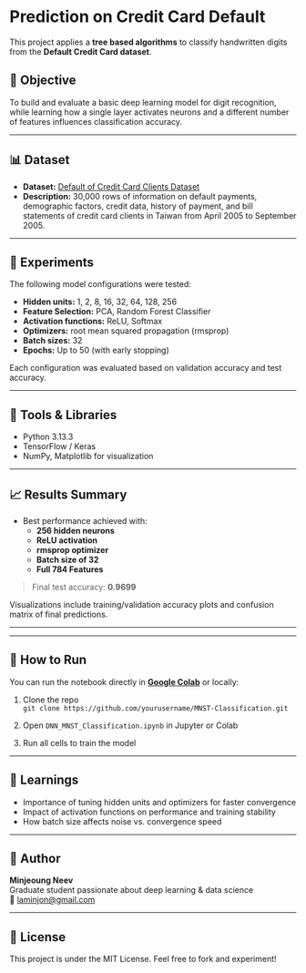 # Prediction on Credit Card Default

This project applies a **tree based algorithms** to classify handwritten digits from the **Default Credit Card dataset**. 

## 🧠 Objective

To build and evaluate a basic deep learning model for digit recognition, while learning how a single layer activates neurons and a different number of features influences classification accuracy.

---

## 📊 Dataset

- **Dataset:** [Default of Credit Card Clients Dataset](https://www.kaggle.com/datasets/uciml/default-of-credit-card-clients-dataset/data)
- **Description:** 30,000 rows of information on default payments, demographic factors, credit data, history of payment, and bill statements of credit card clients in Taiwan from April 2005 to September 2005.

---

## 🧪 Experiments

The following model configurations were tested:

- **Hidden units:** 1, 2, 8, 16, 32, 64, 128, 256
- **Feature Selection:** PCA, Random Forest Classifier
- **Activation functions:** ReLU, Softmax 
- **Optimizers:** root mean squared propagation (rmsprop)
- **Batch sizes:** 32
- **Epochs:** Up to 50 (with early stopping)

Each configuration was evaluated based on validation accuracy and test accuracy.

---

## 🧰 Tools & Libraries

- Python 3.13.3
- TensorFlow / Keras  
- NumPy, Matplotlib for visualization  

---

## 📈 Results Summary

- Best performance achieved with:
  - **256 hidden neurons**
  - **ReLU activation**
  - **rmsprop optimizer**
  - **Batch size of 32**
  - **Full 784 Features**

> Final test accuracy: **0.9699**

Visualizations include training/validation accuracy plots and confusion matrix of final predictions.

---

---

## 🚀 How to Run

You can run the notebook directly in **[Google Colab](https://colab.research.google.com/)** or locally:

1. Clone the repo  
   `git clone https://github.com/yourusername/MNST-Classification.git`

2. Open `DNN_MNST_Classification.ipynb` in Jupyter or Colab

3. Run all cells to train the model

---

## 📌 Learnings

- Importance of tuning hidden units and optimizers for faster convergence
- Impact of activation functions on performance and training stability
- How batch size affects noise vs. convergence speed

---

## 🧠 Author

**Minjeoung Neev**  
Graduate student passionate about deep learning & data science  
📧 laminjon@gmail.com

---

## 📜 License

This project is under the MIT License. Feel free to fork and experiment!

